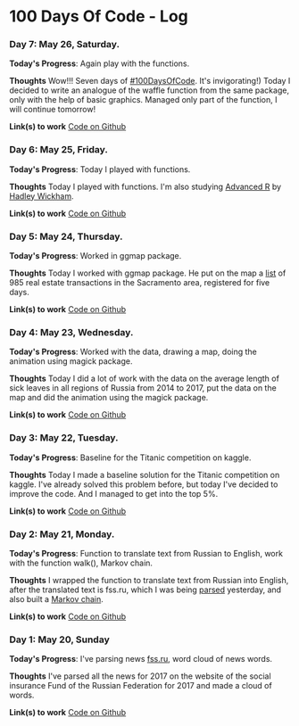 # 100 Days Of Code - Log

### Day 7: May 26, Saturday.

**Today's Progress**: Again play with the functions.

**Thoughts** Wow!!! Seven days of [#100DaysOfCode](https://twitter.com/hashtag/100daysofcode?src=hash). It's invigorating!) Today I decided to write an analogue of the waffle function from the same package, only with the help of basic graphics. Managed only part of the function, I will continue tomorrow!

**Link(s) to work**
[Code on Github](https://github.com/makarevichy/Week_1_100DaysOfCode/tree/master/Day_7)

### Day 6: May 25, Friday.

**Today's Progress**: Today I played with functions.

**Thoughts** Today I played with functions. I'm also studying [Advanced R](http://adv-r.had.co.nz/) by [Hadley Wickham](https://twitter.com/hadleywickham).

**Link(s) to work**
[Code on Github](https://github.com/makarevichy/Week_1_100DaysOfCode/tree/master/Day_6)

### Day 5: May 24, Thursday.

**Today's Progress**: Worked in ggmap package.

**Thoughts** Today I worked with ggmap package. He put on the map a [list](https://support.spatialkey.com/spatialkey-sample-csv-data/) of 985 real estate transactions in the Sacramento area, registered for five days.

**Link(s) to work**
[Code on Github](https://github.com/makarevichy/Week_1_100DaysOfCode/tree/master/Day_5)

### Day 4: May 23, Wednesday.

**Today's Progress**: Worked with the data, drawing a map, doing the animation using magick package.

**Thoughts** Today I did a lot of work with the data on the average length of sick leaves in all regions of Russia from 2014 to 2017, put the data on the map and did the animation using the magick package.

**Link(s) to work**
[Code on Github](https://github.com/makarevichy/Week_1_100DaysOfCode/tree/master/Day_4)

### Day 3: May 22, Tuesday.

**Today's Progress**: Baseline for the Titanic competition on kaggle.

**Thoughts** Today I made a baseline solution for the Titanic competition on kaggle. I've already solved this problem before, but today I've decided to improve the code. And I managed to get into the top 5%.

**Link(s) to work**
[Code on Github](https://github.com/makarevichy/Week_1_100DaysOfCode/tree/master/Day_3)

### Day 2: May 21, Monday.

**Today's Progress**: Function to translate text from Russian to English, work with the function walk(), Markov chain.

**Thoughts** I wrapped the function to translate text from Russian into English, after the translated text is fss.ru, which I was being [parsed](https://github.com/makarevichy/Week_1_100DaysOfCode/tree/master/Day_1) yesterday, and also built a [Markov chain](https://github.com/makarevichy/Week_1_100DaysOfCode/blob/master/Day_2/markov_chain.txt).

**Link(s) to work**
[Code on Github](https://github.com/makarevichy/Week_1_100DaysOfCode/tree/master/Day_2)

### Day 1: May 20, Sunday

**Today's Progress**: I've parsing news [fss.ru](https://www.fss.ru), word cloud of news words.

**Thoughts** I've parsed all the news for 2017 on the website of the social insurance Fund of the Russian Federation for 2017 and made a cloud of words.

**Link(s) to work**
[Code on Github](https://github.com/makarevichy/Week_1_100DaysOfCode/tree/master/Day_1)
